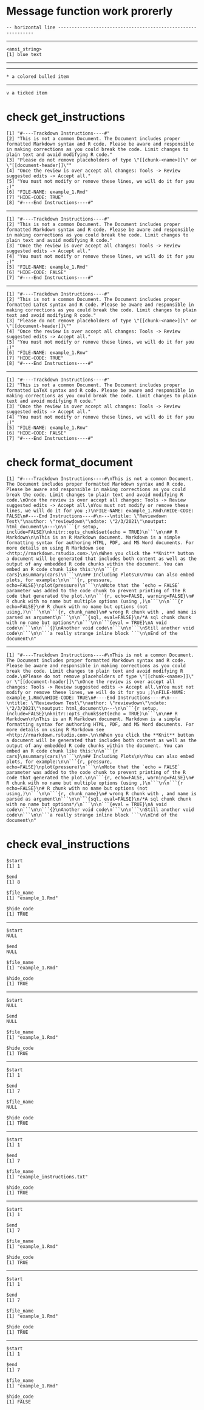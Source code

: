 # Message function work prorerly

    -- horizontal line -------------------------------------------------------------
     

---

    <ansi_string>
    [1] blue text

---

    

---

    * a colored bulled item

---

    v a ticked item

# check get_instructions

    [1] "#----Trackdown Instructions----#"                                                                                                                                                                                                            
    [2] "This is not a common Document. The Document includes proper formatted Markdown syntax and R code. Please be aware and responsible in making corrections as you could break the code. Limit changes to plain text and avoid modifying R code."
    [3] "Please do not remove placeholders of type \"[[chunk-<name>]]\" or \"[[document-header]]\""                                                                                                                                                   
    [4] "Once the review is over accept all changes: Tools -> Review suggested edits -> Accept all."                                                                                                                                                  
    [5] "You must not modify or remove these lines, we will do it for you ;)"                                                                                                                                                                         
    [6] "FILE-NAME: example_1.Rmd"                                                                                                                                                                                                                    
    [7] "HIDE-CODE: TRUE"                                                                                                                                                                                                                             
    [8] "#----End Instructions----#"                                                                                                                                                                                                                  

---

    [1] "#----Trackdown Instructions----#"                                                                                                                                                                                                            
    [2] "This is not a common Document. The Document includes proper formatted Markdown syntax and R code. Please be aware and responsible in making corrections as you could break the code. Limit changes to plain text and avoid modifying R code."
    [3] "Once the review is over accept all changes: Tools -> Review suggested edits -> Accept all."                                                                                                                                                  
    [4] "You must not modify or remove these lines, we will do it for you ;)"                                                                                                                                                                         
    [5] "FILE-NAME: example_1.Rmd"                                                                                                                                                                                                                    
    [6] "HIDE-CODE: FALSE"                                                                                                                                                                                                                            
    [7] "#----End Instructions----#"                                                                                                                                                                                                                  

---

    [1] "#----Trackdown Instructions----#"                                                                                                                                                                                                         
    [2] "This is not a common Document. The Document includes proper formatted LaTeX syntax and R code. Please be aware and responsible in making corrections as you could break the code. Limit changes to plain text and avoid modifying R code."
    [3] "Please do not remove placeholders of type \"[[chunk-<name>]]\" or \"[[document-header]]\""                                                                                                                                                
    [4] "Once the review is over accept all changes: Tools -> Review suggested edits -> Accept all."                                                                                                                                               
    [5] "You must not modify or remove these lines, we will do it for you ;)"                                                                                                                                                                      
    [6] "FILE-NAME: example_1.Rnw"                                                                                                                                                                                                                 
    [7] "HIDE-CODE: TRUE"                                                                                                                                                                                                                          
    [8] "#----End Instructions----#"                                                                                                                                                                                                               

---

    [1] "#----Trackdown Instructions----#"                                                                                                                                                                                                         
    [2] "This is not a common Document. The Document includes proper formatted LaTeX syntax and R code. Please be aware and responsible in making corrections as you could break the code. Limit changes to plain text and avoid modifying R code."
    [3] "Once the review is over accept all changes: Tools -> Review suggested edits -> Accept all."                                                                                                                                               
    [4] "You must not modify or remove these lines, we will do it for you ;)"                                                                                                                                                                      
    [5] "FILE-NAME: example_1.Rnw"                                                                                                                                                                                                                 
    [6] "HIDE-CODE: FALSE"                                                                                                                                                                                                                         
    [7] "#----End Instructions----#"                                                                                                                                                                                                               

# check format_document

    [1] "#----Trackdown Instructions----#\nThis is not a common Document. The Document includes proper formatted Markdown syntax and R code. Please be aware and responsible in making corrections as you could break the code. Limit changes to plain text and avoid modifying R code.\nOnce the review is over accept all changes: Tools -> Review suggested edits -> Accept all.\nYou must not modify or remove these lines, we will do it for you ;)\nFILE-NAME: example_1.Rmd\nHIDE-CODE: FALSE\n#----End Instructions----#\n---\ntitle: \"Reviewdown Test\"\nauthor: \"reviewdown\"\ndate: \"2/3/2021\"\noutput: html_document\n---\n\n```{r setup, include=FALSE}\nknitr::opts_chunk$set(echo = TRUE)\n```\n\n## R Markdown\n\nThis is an R Markdown document. Markdown is a simple formatting syntax for authoring HTML, PDF, and MS Word documents. For more details on using R Markdown see <http://rmarkdown.rstudio.com>.\n\nWhen you click the **Knit** button a document will be generated that includes both content as well as the output of any embedded R code chunks within the document. You can embed an R code chunk like this:\n\n```{r cars}\nsummary(cars)\n```\n\n## Including Plots\n\nYou can also embed plots, for example:\n\n```{r, pressure, echo=FALSE}\nplot(pressure)\n```\n\nNote that the `echo = FALSE` parameter was added to the code chunk to prevent printing of the R code that generated the plot.\n\n```{r, echo=FALSE, warning=FALSE}\n# R chunk with no name but multiple options (using ,)\n```\n\n```{r echo=FALSE}\n# R chunk with no name but options (not using,)\n```\n\n```{r, chunk_name}\n# wrong R chunk with , and name is parsed as argument\n```\n\n```{sql, eval=FALSE}\n/*A sql chunk chunk with no name but options*/\n```\n\n```{eval = TRUE}\nA void code\n```\n\n```{}\nAnother void code\n```\n\n```\nStill another void code\n```\n\n```a really strange inline block ```\n\nEnd of the document\n"

---

    [1] "#----Trackdown Instructions----#\nThis is not a common Document. The Document includes proper formatted Markdown syntax and R code. Please be aware and responsible in making corrections as you could break the code. Limit changes to plain text and avoid modifying R code.\nPlease do not remove placeholders of type \"[[chunk-<name>]]\" or \"[[document-header]]\"\nOnce the review is over accept all changes: Tools -> Review suggested edits -> Accept all.\nYou must not modify or remove these lines, we will do it for you ;)\nFILE-NAME: example_1.Rmd\nHIDE-CODE: TRUE\n#----End Instructions----#\n---\ntitle: \"Reviewdown Test\"\nauthor: \"reviewdown\"\ndate: \"2/3/2021\"\noutput: html_document\n---\n\n```{r setup, include=FALSE}\nknitr::opts_chunk$set(echo = TRUE)\n```\n\n## R Markdown\n\nThis is an R Markdown document. Markdown is a simple formatting syntax for authoring HTML, PDF, and MS Word documents. For more details on using R Markdown see <http://rmarkdown.rstudio.com>.\n\nWhen you click the **Knit** button a document will be generated that includes both content as well as the output of any embedded R code chunks within the document. You can embed an R code chunk like this:\n\n```{r cars}\nsummary(cars)\n```\n\n## Including Plots\n\nYou can also embed plots, for example:\n\n```{r, pressure, echo=FALSE}\nplot(pressure)\n```\n\nNote that the `echo = FALSE` parameter was added to the code chunk to prevent printing of the R code that generated the plot.\n\n```{r, echo=FALSE, warning=FALSE}\n# R chunk with no name but multiple options (using ,)\n```\n\n```{r echo=FALSE}\n# R chunk with no name but options (not using,)\n```\n\n```{r, chunk_name}\n# wrong R chunk with , and name is parsed as argument\n```\n\n```{sql, eval=FALSE}\n/*A sql chunk chunk with no name but options*/\n```\n\n```{eval = TRUE}\nA void code\n```\n\n```{}\nAnother void code\n```\n\n```\nStill another void code\n```\n\n```a really strange inline block ```\n\nEnd of the document\n"

# check eval_instructions

    $start
    [1] 1
    
    $end
    [1] 8
    
    $file_name
    [1] "example_1.Rmd"
    
    $hide_code
    [1] TRUE
    

---

    $start
    NULL
    
    $end
    NULL
    
    $file_name
    [1] "example_1.Rmd"
    
    $hide_code
    [1] TRUE
    

---

    $start
    NULL
    
    $end
    NULL
    
    $file_name
    [1] "example_1.Rmd"
    
    $hide_code
    [1] TRUE
    

---

    $start
    [1] 1
    
    $end
    [1] 7
    
    $file_name
    NULL
    
    $hide_code
    [1] TRUE
    

---

    $start
    [1] 1
    
    $end
    [1] 7
    
    $file_name
    [1] "example_instructions.txt"
    
    $hide_code
    [1] TRUE
    

---

    $start
    [1] 1
    
    $end
    [1] 7
    
    $file_name
    [1] "example_1.Rmd"
    
    $hide_code
    [1] TRUE
    

---

    $start
    [1] 1
    
    $end
    [1] 7
    
    $file_name
    [1] "example_1.Rmd"
    
    $hide_code
    [1] TRUE
    

---

    $start
    [1] 1
    
    $end
    [1] 7
    
    $file_name
    [1] "example_1.Rmd"
    
    $hide_code
    [1] FALSE
    

